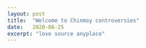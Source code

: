 ```yaml
---
layout: post
title:  "Welcome to Chinmoy controversies"
date:   2020-06-25
excerpt: "love source anyplace"
---
```

